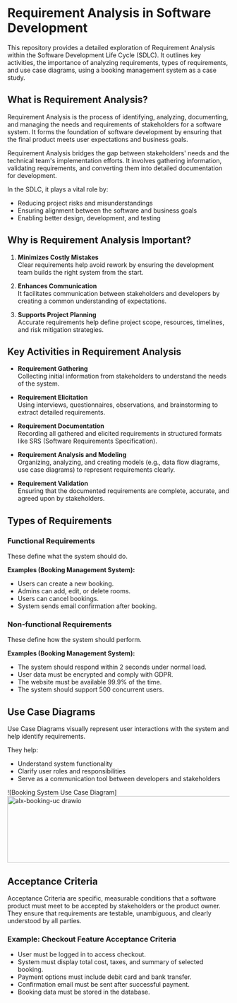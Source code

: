 # Requirement Analysis in Software Development

This repository provides a detailed exploration of Requirement Analysis within the Software Development Life Cycle (SDLC). It outlines key activities, the importance of analyzing requirements, types of requirements, and use case diagrams, using a booking management system as a case study.


## What is Requirement Analysis?

Requirement Analysis is the process of identifying, analyzing, documenting, and managing the needs and requirements of stakeholders for a software system. It forms the foundation of software development by ensuring that the final product meets user expectations and business goals.

Requirement Analysis bridges the gap between stakeholders' needs and the technical team's implementation efforts. It involves gathering information, validating requirements, and converting them into detailed documentation for development.

In the SDLC, it plays a vital role by:
- Reducing project risks and misunderstandings
- Ensuring alignment between the software and business goals
- Enabling better design, development, and testing

## Why is Requirement Analysis Important?

1. **Minimizes Costly Mistakes**  
   Clear requirements help avoid rework by ensuring the development team builds the right system from the start.

2. **Enhances Communication**  
   It facilitates communication between stakeholders and developers by creating a common understanding of expectations.

3. **Supports Project Planning**  
   Accurate requirements help define project scope, resources, timelines, and risk mitigation strategies.

## Key Activities in Requirement Analysis

- **Requirement Gathering**  
  Collecting initial information from stakeholders to understand the needs of the system.

- **Requirement Elicitation**  
  Using interviews, questionnaires, observations, and brainstorming to extract detailed requirements.

- **Requirement Documentation**  
  Recording all gathered and elicited requirements in structured formats like SRS (Software Requirements Specification).

- **Requirement Analysis and Modeling**  
  Organizing, analyzing, and creating models (e.g., data flow diagrams, use case diagrams) to represent requirements clearly.

- **Requirement Validation**  
  Ensuring that the documented requirements are complete, accurate, and agreed upon by stakeholders.

## Types of Requirements

### Functional Requirements
These define what the system should do.

**Examples (Booking Management System):**
- Users can create a new booking.
- Admins can add, edit, or delete rooms.
- Users can cancel bookings.
- System sends email confirmation after booking.

### Non-functional Requirements
These define how the system should perform.

**Examples (Booking Management System):**
- The system should respond within 2 seconds under normal load.
- User data must be encrypted and comply with GDPR.
- The website must be available 99.9% of the time.
- The system should support 500 concurrent users.

## Use Case Diagrams

Use Case Diagrams visually represent user interactions with the system and help identify requirements.

They help:
- Understand system functionality
- Clarify user roles and responsibilities
- Serve as a communication tool between developers and stakeholders

![Booking System Use Case Diagram]
<img width="961" height="151" alt="alx-booking-uc drawio" src="https://github.com/user-attachments/assets/cc17267a-121a-4764-9a1d-5901762ffbbc" />


## Acceptance Criteria

Acceptance Criteria are specific, measurable conditions that a software product must meet to be accepted by stakeholders or the product owner. They ensure that requirements are testable, unambiguous, and clearly understood by all parties.

### Example: Checkout Feature Acceptance Criteria

- User must be logged in to access checkout.
- System must display total cost, taxes, and summary of selected booking.
- Payment options must include debit card and bank transfer.
- Confirmation email must be sent after successful payment.
- Booking data must be stored in the database.
